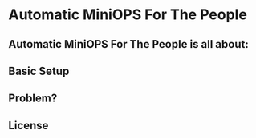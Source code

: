 # Automatic MiniOPS For The People

## Automatic MiniOPS For The People is all about:
 

## Basic Setup 

## Problem?

## License
